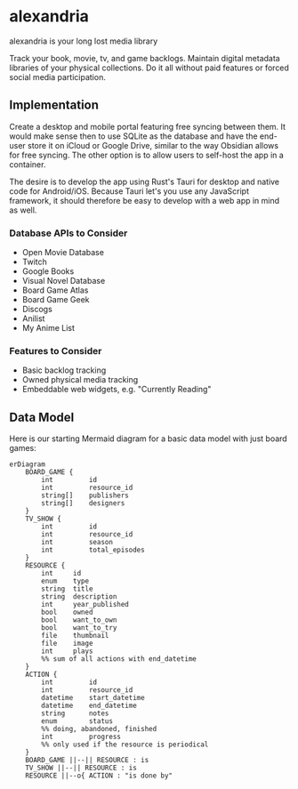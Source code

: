 # alexandria

alexandria is your long lost media library

Track your book, movie, tv, and game backlogs. Maintain digital metadata libraries of your physical collections. Do it all without paid features or forced social media participation.

## Implementation

Create a desktop and mobile portal featuring free syncing between them. It would make sense then to use SQLite as the database and have the end-user store it on iCloud or Google Drive, similar to the way Obsidian allows for free syncing. The other option is to allow users to self-host the app in a container.

The desire is to develop the app using Rust's Tauri for desktop and native code for Android/iOS. Because Tauri let's you use any JavaScript framework, it should therefore be easy to develop with a web app in mind as well.

### Database APIs to Consider

- Open Movie Database
- Twitch
- Google Books
- Visual Novel Database
- Board Game Atlas
- Board Game Geek
- Discogs
- Anilist
- My Anime List

### Features to Consider

- Basic backlog tracking
- Owned physical media tracking
- Embeddable web widgets, e.g. "Currently Reading"

## Data Model

Here is our starting Mermaid diagram for a basic data model with just board games:

``` mermaid
erDiagram
    BOARD_GAME {
        int         id
        int         resource_id
        string[]    publishers
        string[]    designers
    }
    TV_SHOW {
        int         id
        int         resource_id
        int         season
        int         total_episodes
    }
    RESOURCE {
        int     id
        enum    type
        string  title
        string  description
        int     year_published
        bool    owned
        bool    want_to_own
        bool    want_to_try
        file    thumbnail
        file    image
        int     plays
        %% sum of all actions with end_datetime
    }
    ACTION {
        int         id
        int         resource_id
        datetime    start_datetime
        datetime    end_datetime
        string      notes
        enum        status
        %% doing, abandoned, finished
        int         progress
        %% only used if the resource is periodical
    }
    BOARD_GAME ||--|| RESOURCE : is
    TV_SHOW ||--|| RESOURCE : is
    RESOURCE ||--o{ ACTION : "is done by"
```
